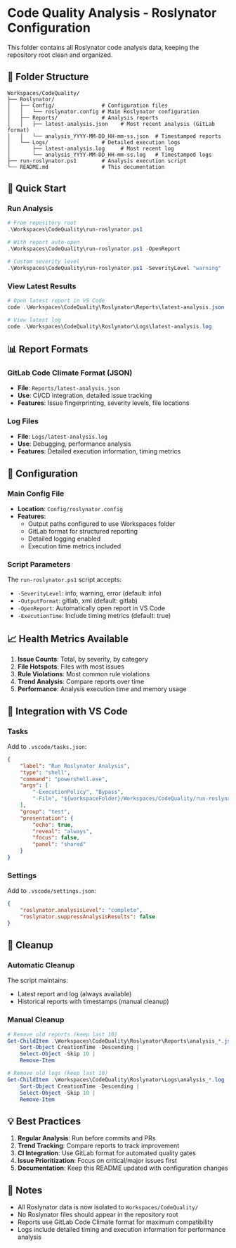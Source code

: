# Code Quality Analysis - Roslynator Configuration

This folder contains all Roslynator code analysis data, keeping the repository root clean and organized.

## 📁 Folder Structure

```
Workspaces/CodeQuality/
├── Roslynator/
│   ├── Config/               # Configuration files
│   │   └── roslynator.config # Main Roslynator configuration
│   ├── Reports/              # Analysis reports
│   │   ├── latest-analysis.json    # Most recent analysis (GitLab format)
│   │   └── analysis_YYYY-MM-DD_HH-mm-ss.json  # Timestamped reports
│   └── Logs/                 # Detailed execution logs
│       ├── latest-analysis.log     # Most recent log
│       └── analysis_YYYY-MM-DD_HH-mm-ss.log   # Timestamped logs
├── run-roslynator.ps1        # Analysis execution script
└── README.md                 # This documentation
```

## 🚀 Quick Start

### Run Analysis
```powershell
# From repository root
.\Workspaces\CodeQuality\run-roslynator.ps1

# With report auto-open
.\Workspaces\CodeQuality\run-roslynator.ps1 -OpenReport

# Custom severity level
.\Workspaces\CodeQuality\run-roslynator.ps1 -SeverityLevel "warning"
```

### View Latest Results
```powershell
# Open latest report in VS Code
code .\Workspaces\CodeQuality\Roslynator\Reports\latest-analysis.json

# View latest log
code .\Workspaces\CodeQuality\Roslynator\Logs\latest-analysis.log
```

## 📊 Report Formats

### GitLab Code Climate Format (JSON)
- **File**: `Reports/latest-analysis.json`
- **Use**: CI/CD integration, detailed issue tracking
- **Features**: Issue fingerprinting, severity levels, file locations

### Log Files
- **File**: `Logs/latest-analysis.log`
- **Use**: Debugging, performance analysis
- **Features**: Detailed execution information, timing metrics

## 🔧 Configuration

### Main Config File
- **Location**: `Config/roslynator.config`
- **Features**: 
  - Output paths configured to use Workspaces folder
  - GitLab format for structured reporting
  - Detailed logging enabled
  - Execution time metrics included

### Script Parameters
The `run-roslynator.ps1` script accepts:
- `-SeverityLevel`: info, warning, error (default: info)
- `-OutputFormat`: gitlab, xml (default: gitlab)
- `-OpenReport`: Automatically open report in VS Code
- `-ExecutionTime`: Include timing metrics (default: true)

## 📈 Health Metrics Available

1. **Issue Counts**: Total, by severity, by category
2. **File Hotspots**: Files with most issues
3. **Rule Violations**: Most common rule violations
4. **Trend Analysis**: Compare reports over time
5. **Performance**: Analysis execution time and memory usage

## 🎯 Integration with VS Code

### Tasks
Add to `.vscode/tasks.json`:
```json
{
    "label": "Run Roslynator Analysis",
    "type": "shell",
    "command": "powershell.exe",
    "args": [
        "-ExecutionPolicy", "Bypass", 
        "-File", "${workspaceFolder}/Workspaces/CodeQuality/run-roslynator.ps1"
    ],
    "group": "test",
    "presentation": {
        "echo": true,
        "reveal": "always",
        "focus": false,
        "panel": "shared"
    }
}
```

### Settings
Add to `.vscode/settings.json`:
```json
{
    "roslynator.analysisLevel": "complete",
    "roslynator.suppressAnalysisResults": false
}
```

## 🧹 Cleanup

### Automatic Cleanup
The script maintains:
- Latest report and log (always available)
- Historical reports with timestamps (manual cleanup)

### Manual Cleanup
```powershell
# Remove old reports (keep last 10)
Get-ChildItem .\Workspaces\CodeQuality\Roslynator\Reports\analysis_*.json | 
    Sort-Object CreationTime -Descending | 
    Select-Object -Skip 10 | 
    Remove-Item

# Remove old logs (keep last 10)  
Get-ChildItem .\Workspaces\CodeQuality\Roslynator\Logs\analysis_*.log | 
    Sort-Object CreationTime -Descending | 
    Select-Object -Skip 10 | 
    Remove-Item
```

## 💡 Best Practices

1. **Regular Analysis**: Run before commits and PRs
2. **Trend Tracking**: Compare reports to track improvement
3. **CI Integration**: Use GitLab format for automated quality gates
4. **Issue Prioritization**: Focus on critical/major issues first
5. **Documentation**: Keep this README updated with configuration changes

## 📝 Notes

- All Roslynator data is now isolated to `Workspaces/CodeQuality/`
- No Roslynator files should appear in the repository root
- Reports use GitLab Code Climate format for maximum compatibility
- Logs include detailed timing and execution information for performance analysis